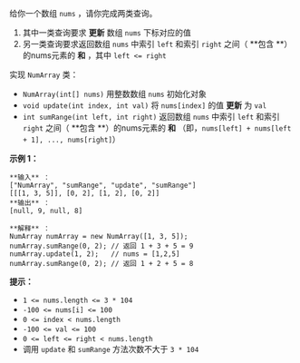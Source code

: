 给你一个数组 `nums` ，请你完成两类查询。

  1. 其中一类查询要求 **更新** 数组 `nums` 下标对应的值
  2. 另一类查询要求返回数组 `nums` 中索引 `left` 和索引 `right` 之间（  **包含  **）的nums元素的 **和**  ，其中 `left <= right`

实现 `NumArray` 类：

  * `NumArray(int[] nums)` 用整数数组 `nums` 初始化对象
  * `void update(int index, int val)` 将 `nums[index]` 的值 **更新** 为 `val`
  * `int sumRange(int left, int right)` 返回数组 `nums` 中索引 `left` 和索引 `right` 之间（  **包含  **）的nums元素的 **和**  （即，`nums[left] + nums[left + 1], ..., nums[right]`）



**示例 1：**

    
    
    **输入** ：
    ["NumArray", "sumRange", "update", "sumRange"]
    [[[1, 3, 5]], [0, 2], [1, 2], [0, 2]]
    **输出** ：
    [null, 9, null, 8]
    
    **解释** ：
    NumArray numArray = new NumArray([1, 3, 5]);
    numArray.sumRange(0, 2); // 返回 1 + 3 + 5 = 9
    numArray.update(1, 2);   // nums = [1,2,5]
    numArray.sumRange(0, 2); // 返回 1 + 2 + 5 = 8
    



**提示：**

  * `1 <= nums.length <= 3 * 104`
  * `-100 <= nums[i] <= 100`
  * `0 <= index < nums.length`
  * `-100 <= val <= 100`
  * `0 <= left <= right < nums.length`
  * 调用 `update` 和 `sumRange` 方法次数不大于 `3 * 104` 

